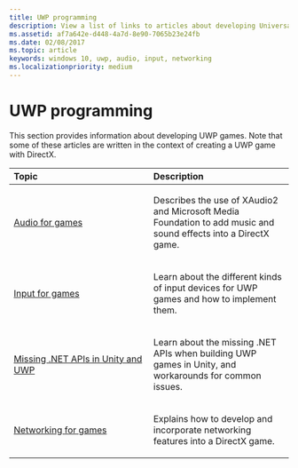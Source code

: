 ```yaml
---
title: UWP programming
description: View a list of links to articles about developing Universal Windows Platform (UWP) games that includes topics about audio, input, and networking features.
ms.assetid: af7a642e-d448-4a7d-8e90-7065b23e24fb
ms.date: 02/08/2017
ms.topic: article
keywords: windows 10, uwp, audio, input, networking
ms.localizationpriority: medium
---
```

# UWP programming

This section provides information about developing UWP games. Note that some of these articles are written in the context of creating a UWP game with DirectX.


<table>
<colgroup>
<col width="50%" />
<col width="50%" />
</colgroup>
<thead>
<tr class="header">
<th align="left">Topic</th>
<th align="left">Description</th>
</tr>
</thead>
<tbody>
<tr class="odd">
<td align="left"><p><a href="working-with-audio-in-your-directx-game.md">Audio for games</a></p></td>
<td align="left"><p>Describes the use of XAudio2 and Microsoft Media Foundation to add music and sound effects into a DirectX game.</p></td>
</tr>
<tr class="even">
<td align="left"><p><a href="input-for-games.md">Input for games</a></p></td>
<td align="left"><p>Learn about the different kinds of input devices for UWP games and how to implement them.</p></td>
</tr>
<tr class="odd">
    <td align="left">
        <p><a href="missing-dot-net-apis-in-unity-and-uwp.md">Missing .NET APIs in Unity and UWP</a></p>
    </td>
    <td align="left">
        <p>Learn about the missing .NET APIs when building UWP games in Unity, and workarounds for common issues.</p>
    </td>
</tr>
<tr class="even">
<td align="left"><p><a href="work-with-networking-in-your-directx-game.md">Networking for games</a></p></td>
<td align="left"><p>Explains how to develop and incorporate networking features into a DirectX game.</p></td>
</tr>
</tbody>
</table>
 

 

 




